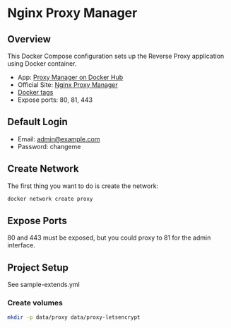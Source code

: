 # Nginx Proxy Manager

## Overview
This Docker Compose configuration sets up the Reverse Proxy application using Docker container.

- App: [Proxy Manager on Docker Hub](https://hub.docker.com/r/jc21/nginx-proxy-manager)
- Official Site: [Nginx Proxy Manager](https://nginxproxymanager.com/)
- [Docker tags](https://hub.docker.com/r/jc21/nginx-proxy-manager/tags)
- Expose ports: 80, 81, 443

## Default Login

* Email: admin@example.com
* Password: changeme

## Create Network

The first thing you want to do is create the network:

```bash
docker network create proxy
```

## Expose Ports

80 and 443 must be exposed, but you could proxy to 81 for the admin interface.

## Project Setup

See sample-extends.yml

### Create volumes
```bash
mkdir -p data/proxy data/proxy-letsencrypt
```
